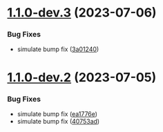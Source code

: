 # [1.1.0-dev.3](https://github.com/hagzag/cicd-toolz/compare/v1.1.0-dev.2...v1.1.0-dev.3) (2023-07-06)


### Bug Fixes

* simulate bump fix ([3a01240](https://github.com/hagzag/cicd-toolz/commit/3a012406adc4c6575749d952699145d25639d603))

# [1.1.0-dev.2](https://github.com/hagzag/cicd-toolz/compare/v1.1.0-dev.1...v1.1.0-dev.2) (2023-07-05)


### Bug Fixes

* simulate bump fix ([ea1776e](https://github.com/hagzag/cicd-toolz/commit/ea1776ea5aae98c95d3981ebc186709975ad9198))
* simulate bump fix ([40753ad](https://github.com/hagzag/cicd-toolz/commit/40753addf3c7d892fa21bcf2fce1e6394b315811))
